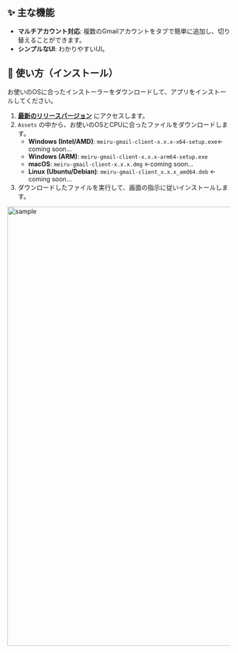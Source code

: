 ## ✨ 主な機能

* **マルチアカウント対応**: 複数のGmailアカウントをタブで簡単に追加し、切り替えることができます。
* **シンプルなUI**: わかりやすいUI。

## 🚀 使い方（インストール）

お使いのOSに合ったインストーラーをダウンロードして、アプリをインストールしてください。

1.  **[最新のリリースバージョン](https://github.com/CoB12426/meiru/releases/latest)** にアクセスします。
2.  `Assets` の中から、お使いのOSとCPUに合ったファイルをダウンロードします。
    * **Windows (Intel/AMD)**: `meiru-gmail-client-x.x.x-x64-setup.exe`<-coming soon...
    * **Windows (ARM)**: `meiru-gmail-client-x.x.x-arm64-setup.exe`
    * **macOS**: `meiru-gmail-client-x.x.x.dmg` <-coming soon...
    * **Linux (Ubuntu/Debian)**: `meiru-gmail-client_x.x.x_amd64.deb` <-coming soon...
3.  ダウンロードしたファイルを実行して、画面の指示に従いインストールします。

<img width="1484" height="992" alt="sample" src="https://github.com/user-attachments/assets/e355af26-086c-4f20-8bcf-4b4815cd8fbe" />
